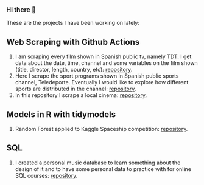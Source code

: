 ### Hi there 👋

These are the projects I have been working on lately:

## Web Scraping with Github Actions
1. I am scraping every film shown in Spanish public tv, namely TDT. I get data about the date, time, channel and some variables on the film shown (title, director, length, country, etc): [repository](https://github.com/GuilleDiaz7/Automatic-Web-Scraping-of-Spanish-TDT-Films).
2. Here I scrape the sport programs shown in Spanish public sports channel, Teledeporte. Eventually I would like to explore how different sports are distributed in the channel: [repository](https://github.com/GuilleDiaz7/Automatic-Web-Scraping-of-Teledeporte).
3. In this repository I scrape a local cinema: [repository](https://github.com/GuilleDiaz7/Automatic-Web-Scraping-of-A-Local-Cinema).

## Models in R with tidymodels
1. Random Forest applied to Kaggle Spaceship competition: [repository](https://github.com/GuilleDiaz7/Kaggle-Competitions/tree/main/spaceship).

## SQL
1. I created a personal music database to learn something about the design of it and to have some personal data to practice with for online SQL courses: [repository](https://github.com/GuilleDiaz7/Design-and-Creation-of-a-Basic-Music-Database).


